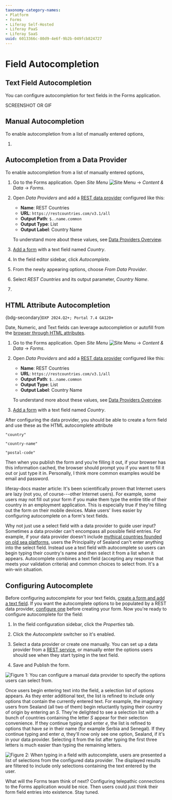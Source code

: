 ```yaml
---
taxonomy-category-names:
- Platform
- Forms
- Liferay Self-Hosted
- Liferay PaaS
- Liferay SaaS
uuid: 6013366c-80d9-4e6f-9b2b-049fcb824727
---
```

# Field Autocompletion

## Text Field Autocompletion
You can configure autocompletion for text fields in the Forms application.

SCREENSHOT OR GIF

## Manual Autocompletion

To enable autocompletion from a list of manually entered options, 

1.

## Autocompletion from a Data Provider

To enable autocompletion from a list of manually entered options, 

1. Go to the Forms application. Open *Site Menu* ![Site Menu](../../../images/icon-menu.png) &rarr; *Content & Data* &rarr; *Forms*.

1. Open *Data Providers* and add a [REST data provider](../data-providers/using-the-rest-data-provider-to-populate-form-options.md) configured like this:

   * **Name**: REST Countries
   * **URL**: `https://restcountries.com/v3.1/all`
   * **Output Path**: `$..name.common`
   * **Output Type**: List
   * **Output Label**: Country Name

   To understand more about these values, see [Data Providers Overview](../data-providers/data-providers-overview.md).

1. [Add a form](./creating-forms.md) with a text field named *Country*.

1. In the field editor sidebar, click *Autocomplete*.

1. From the newly appearing options, choose *From Data Provider*.

1. Select *REST Countries* and its output parameter, *Country Name*.

1. 

## HTML Attribute Autocompletion

{bdg-secondary}`DXP 2024.Q2+; Portal 7.4 GA120+`

Date, Numeric, and Text fields can leverage autocompletion or autofill from the [browser through HTML attributes](https://html.spec.whatwg.org/multipage/form-control-infrastructure.html#autofill).

1. Go to the Forms application. Open *Site Menu* ![Site Menu](../../../images/icon-menu.png) &rarr; *Content & Data* &rarr; *Forms*.

1. Open *Data Providers* and add a [REST data provider](../data-providers/using-the-rest-data-provider-to-populate-form-options.md) configured like this:

   * **Name**: REST Countries
   * **URL**: `https://restcountries.com/v3.1/all`
   * **Output Path**: `$..name.common`
   * **Output Type**: List
   * **Output Label**: Country Name

   To understand more about these values, see [Data Providers Overview](../data-providers/data-providers-overview.md).

1. [Add a form](./creating-forms.md) with a text field named *Country*.



After configuring the data provider, you should be able to create a form field and use these as the HTML autocomplete attribute 

    "country"

    "country-name"

    "postal-code"

Then when you publish the form and you’re filling it out, if your browser has this information cached, the browser should prompt you if you want to fill it out or just type it in. Personally, I think more common examples would be email and password. 

liferay-docs master article:
It's been scientifically proven that Internet users are lazy (not you, of
course---other Internet users). For example, some users may not fill out your
form if you make them type the entire title of their country in an employment
application. This is especially true if they're filling out the form on their
mobile devices. Make users' lives easier by configuring autocomplete on a
form's text fields. 

Why not just use a select field with a data provider to guide user input?
Sometimes a data provider can't encompass all possible field entries. For
example, if your data provider doesn't include [mythical countries founded on
old sea platforms](https://en.wikipedia.org/wiki/Principality_of_Sealand),
users the Principality of Sealand can't enter anything into the select field.
Instead use a text field with autocomplete so users can begin typing their
country's name and then select it from a list when it appears. Autocomplete
combines a text field (accepting any response that meets your validation
criteria) and common choices to select from. It's a win-win situation. 

## Configuring Autocomplete

Before configuring autocomplete for your text fields, 
[create a form and add a text field](/docs/7-2/user/-/knowledge_base/u/creating-and-managing-forms). 
If you want the autocomplete options to be populated by a REST data provider,
[configure one](/docs/7-2/user/-/knowledge_base/u/data-providers) 
before creating your form. Now you're ready to configure autocomplete for the
field: 

1.  In the field configuration sidebar, click the *Properties* tab.

2.  Click the *Autocomplete* switcher so it's enabled.

3.  Select a data provider or create one manually. You can set up a data 
    provider from a 
    [REST service](/docs/7-2/user/-/knowledge_base/u/data-providers), 
    or manually enter the options users should see when they start typing in the 
    text field. 

4.  Save and Publish the form. 

![Figure 1: You can configure a manual data provider to specify the options users can select from.](../../images/forms-autocomplete-manually.png)

Once users begin entering text into the field, a selection list of options 
appears. As they enter additional text, the list is refined to include only 
options that contain the currently entered text. For example, the imaginary 
users from Sealand (all two of them) begin reluctantly typing their country of
origin by entering an *S*. They're delighted to see a selection list with a
bunch of countries containing the letter *S* appear for their selection
convenience. If they continue typing and enter *e*, the list is refined to 
options that have *se* in their name (for example Serbia and Senegal). If they 
continue typing and enter *a*, they'll now only see one option, Sealand, if it's 
in your data provider. Selecting it from the list after typing the first three 
letters is much easier than typing the remaining letters. 

![Figure 2: When typing in a field with autocomplete, users are presented a list of selections from the configured data provider. The displayed results are filtered to include only selections containing the text entered by the user.](../../images/forms-autocomplete-filtering.png)

What will the Forms team think of next? Configuring telepathic connections to 
the Forms application would be nice. Then users could just think their form
field entries into existence. Stay tuned. 
